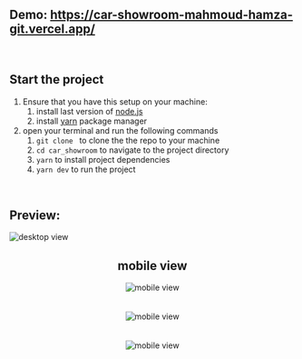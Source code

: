 ## Demo: https://car-showroom-mahmoud-hamza-git.vercel.app/
<br/>

## Start the project
1. Ensure that you have this setup on your machine:
    1. install last version of [node.js](https://nodejs.org/enhttps://nodejs.org/en)
    2. install [yarn](https://www.npmjs.com/package/yarn) package manager 
2. open your terminal and run the following commands
    1. `git clone ` to clone the the repo to your machine
    2. `cd car_showroom` to navigate to the project directory
    3. `yarn` to install project dependencies
    4. `yarn dev` to run the project
<br/>

## Preview:
<img src="https://github.com/Mahmoud-Hamza-Git/car_showroom/assets/86957735/80395ad7-4393-4370-a086-2441ca7cd0ed" alt="desktop view"/>
<div align="center"> 
    <h2>mobile view</h2>
    <img src="https://github.com/Mahmoud-Hamza-Git/car_showroom/assets/86957735/1f8d9229-dcfe-41c0-83e0-fad5159a22cd" alt="mobile view"/>
    <br/><br/><br/>
    <img src="https://github.com/Mahmoud-Hamza-Git/car_showroom/assets/86957735/5597a271-6f0f-45dc-b473-ebd16cd983c6" alt="mobile view"/>
    <br/><br/><br/> 
    <img src="https://github.com/Mahmoud-Hamza-Git/car_showroom/assets/86957735/e1929393-2586-4e8d-b6b3-7754c2252bfc" alt="mobile view"/>
</div>


